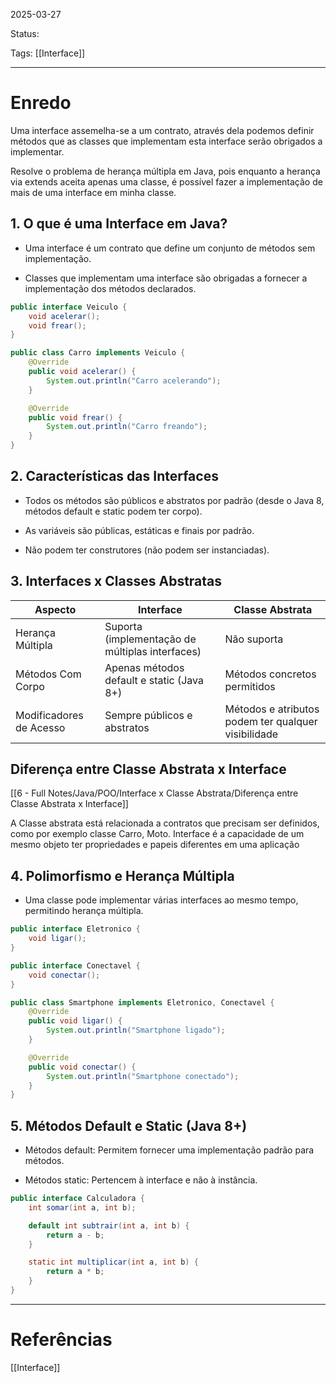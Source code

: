 
2025-03-27 

Status:

Tags: [[Interface]]

---

# Enredo

Uma interface assemelha-se a um contrato, através dela podemos definir métodos que as classes que implementam esta interface serão obrigados a implementar.

Resolve o problema de herança múltipla em Java, pois enquanto a herança via extends aceita apenas uma classe, é possível fazer a implementação de mais de uma interface em minha classe.

## 1. O que é uma Interface em Java?

- Uma interface é um contrato que define um conjunto de métodos sem implementação.
    
- Classes que implementam uma interface são obrigadas a fornecer a implementação dos métodos declarados.

```java
public interface Veiculo {
    void acelerar();
    void frear();
}

public class Carro implements Veiculo {
    @Override
    public void acelerar() {
        System.out.println("Carro acelerando");
    }

    @Override
    public void frear() {
        System.out.println("Carro freando");
    }
}
```

## 2. Características das Interfaces

- Todos os métodos são públicos e abstratos por padrão (desde o Java 8, métodos default e static podem ter corpo).
    
- As variáveis são públicas, estáticas e finais por padrão.
    
- Não podem ter construtores (não podem ser instanciadas).

## 3. Interfaces x Classes Abstratas

|Aspecto|Interface|Classe Abstrata|
|---|---|---|
|Herança Múltipla|Suporta (implementação de múltiplas interfaces)|Não suporta|
|Métodos Com Corpo|Apenas métodos default e static (Java 8+)|Métodos concretos permitidos|
|Modificadores de Acesso|Sempre públicos e abstratos|Métodos e atributos podem ter qualquer visibilidade|
## Diferença entre Classe Abstrata x Interface
[[6 - Full Notes/Java/POO/Interface x Classe Abstrata/Diferença entre Classe Abstrata x Interface]]

A Classe abstrata está relacionada a contratos que precisam ser definidos, como por exemplo classe Carro, Moto. Interface é a capacidade de um mesmo objeto ter propriedades e papeis diferentes em uma aplicação

## 4. Polimorfismo e Herança Múltipla

- Uma classe pode implementar várias interfaces ao mesmo tempo, permitindo herança múltipla.

```java
public interface Eletronico {
    void ligar();
}

public interface Conectavel {
    void conectar();
}

public class Smartphone implements Eletronico, Conectavel {
    @Override
    public void ligar() {
        System.out.println("Smartphone ligado");
    }

    @Override
    public void conectar() {
        System.out.println("Smartphone conectado");
    }
}
```

## 5. Métodos Default e Static (Java 8+)

- Métodos default: Permitem fornecer uma implementação padrão para métodos.
    
- Métodos static: Pertencem à interface e não à instância.

```java
public interface Calculadora {
    int somar(int a, int b);

    default int subtrair(int a, int b) {
        return a - b;
    }

    static int multiplicar(int a, int b) {
        return a * b;
    }
}
```

---
# Referências
[[Interface]]